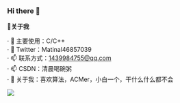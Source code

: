 ### Hi there 👋

🍓<strong>关于我</strong>

· 🔭 主要使用：C/C++<br />
· 🌱 Twitter：Matinal46857039<br />
· 📫 联系方式：1439984755@qq.com<br />
· 📫 CSDN：清晨喝碗粥<br />
· 👯 关于我：喜欢算法，ACMer，小白一个，干什么什么都不会<br />

![](https://github-readme-stats.vercel.app/api?username=GMatinal)


